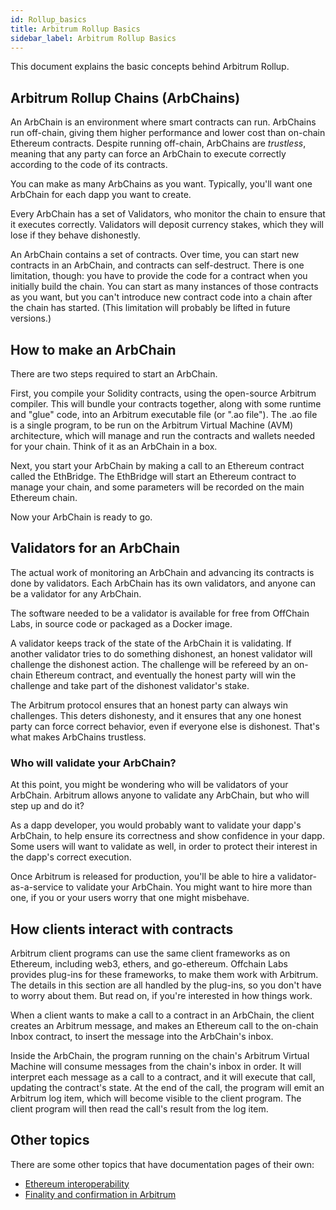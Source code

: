 ```yaml
---
id: Rollup_basics
title: Arbitrum Rollup Basics
sidebar_label: Arbitrum Rollup Basics
---
```


This document explains the basic concepts behind Arbitrum Rollup.

## Arbitrum Rollup Chains (ArbChains)

An ArbChain is an environment where smart contracts can run. ArbChains run off-chain, giving them higher performance
and lower cost than on-chain Ethereum contracts.
Despite running off-chain, ArbChains are _trustless_, meaning that any
party can force an ArbChain to execute correctly according to the code of its contracts.

You can make as many ArbChains as you want.
Typically, you'll want one ArbChain for each dapp you want to create.

Every ArbChain has a set of Validators, who monitor the chain to ensure that it executes correctly.
Validators will deposit currency stakes, which they will lose if they behave dishonestly.

An ArbChain contains a set of contracts.
Over time, you can start new contracts in an ArbChain, and contracts can self-destruct.
There is one limitation, though: you have to provide the code for a contract when you initially build the chain.
You can start as many instances of those contracts as you want,
but you can't introduce new contract code into a chain after the chain has started.
(This limitation will probably be lifted in future versions.)

## How to make an ArbChain

There are two steps required to start an ArbChain.

First, you compile your Solidity contracts, using the open-source Arbitrum compiler.
This will bundle your contracts together, along with some runtime and "glue" code,
into an Arbitrum executable file (or ".ao file").
The .ao file is a single program, to be run on the Arbitrum Virtual Machine (AVM) architecture,
which will manage and run the contracts and wallets needed for your chain.
Think of it as an ArbChain in a box.

Next, you start your ArbChain by making a call to an Ethereum contract called the EthBridge.
The EthBridge will start an Ethereum contract to manage your chain,
and some parameters will be recorded on the main Ethereum chain.

Now your ArbChain is ready to go.

## Validators for an ArbChain

The actual work of monitoring an ArbChain and advancing its contracts is done by validators.
Each ArbChain has its own validators, and anyone can be a validator for any ArbChain.

The software needed to be a validator is available for free from OffChain Labs, in source code or packaged as a Docker image.

A validator keeps track of the state of the ArbChain it is validating.
If another validator tries to do something dishonest, an honest validator will challenge the dishonest action.
The challenge will be refereed by an on-chain Ethereum contract, and eventually the honest party will win the challenge and take part of the dishonest validator's stake.

The Arbitrum protocol ensures that an honest party can always win challenges.
This deters dishonesty, and it ensures that any one honest party can force correct behavior, even if everyone else is dishonest.
That's what makes ArbChains trustless.

### Who will validate your ArbChain?

At this point, you might be wondering who will be validators of your ArbChain.
Arbitrum allows anyone to validate any ArbChain, but who will step up and do it?

As a dapp developer, you would probably want to validate your dapp's ArbChain, to help ensure its correctness and show confidence in your dapp.
Some users will want to validate as well, in order to protect their interest in the dapp's correct execution.

Once Arbitrum is released for production, you'll be able to hire a validator-as-a-service to validate your ArbChain.
You might want to hire more than one, if you or your users worry that one might misbehave.

## How clients interact with contracts

Arbitrum client programs can use the same client frameworks as on Ethereum, including web3, ethers, and go-ethereum.
Offchain Labs provides plug-ins for these frameworks, to make them work with Arbitrum.
The details in this section are all handled by the plug-ins, so you don't have to worry about them.
But read on, if you're interested in how things work.

When a client wants to make a call to a contract in an ArbChain, the client creates an Arbitrum message,
and makes an Ethereum call to the on-chain Inbox contract, to insert the message into the ArbChain's inbox.

Inside the ArbChain, the program running on the chain's Arbitrum Virtual Machine will consume messages from the chain's inbox in order.
It will interpret each message as a call to a contract, and it will execute that call, updating the contract's state.
At the end of the call, the program will emit an Arbitrum log item, which will become visible to the client program.
The client program will then read the call's result from the log item.

## Other topics

There are some other topics that have documentation pages of their own:

-   [Ethereum interoperability](Ethereum_Interoperability.md)
-   [Finality and confirmation in Arbitrum](Finality.md)
